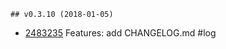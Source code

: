 

	## v0.3.10 (2018-01-05)
- [2483235](https://github.com/FazioNico/mean-ionic-ngrx/commit/2483235b72b702f72e26be5b6b3c2f6e8b2980dc) Features: add CHANGELOG.md #log

	

